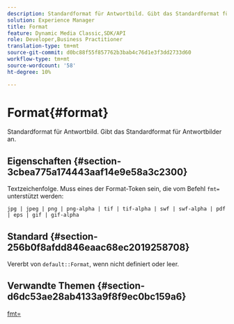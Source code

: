 ```yaml
---
description: Standardformat für Antwortbild. Gibt das Standardformat für Antwortbilder an.
solution: Experience Manager
title: Format
feature: Dynamic Media Classic,SDK/API
role: Developer,Business Practitioner
translation-type: tm+mt
source-git-commit: d0bc88f55f857762b3bab4c76d1e3f3dd2733d60
workflow-type: tm+mt
source-wordcount: '58'
ht-degree: 10%

---
```



# Format{#format}

Standardformat für Antwortbild. Gibt das Standardformat für Antwortbilder an.

## Eigenschaften {#section-3cbea775a174443aaf14e9e58a3c2300}

Textzeichenfolge. Muss eines der Format-Token sein, die vom Befehl `fmt=` unterstützt werden:

`jpg | jpeg | png | png-alpha | tif | tif-alpha | swf | swf-alpha | pdf | eps | gif | gif-alpha`

## Standard {#section-256b0f8afdd846eaac68ec2019258708}

Vererbt von `default::Format`, wenn nicht definiert oder leer.

## Verwandte Themen {#section-d6dc53ae28ab4133a9f8f9ec0bc159a6}

[fmt=](../../../../../ir-api/http-protocol/image-rendering-api-ref/c-ir-http-protocol-ref/c-ir-http-protocol-command-reference/r-ir-fmt.md#reference-4c743f67d56b47c5b774fcc900ff758c)

